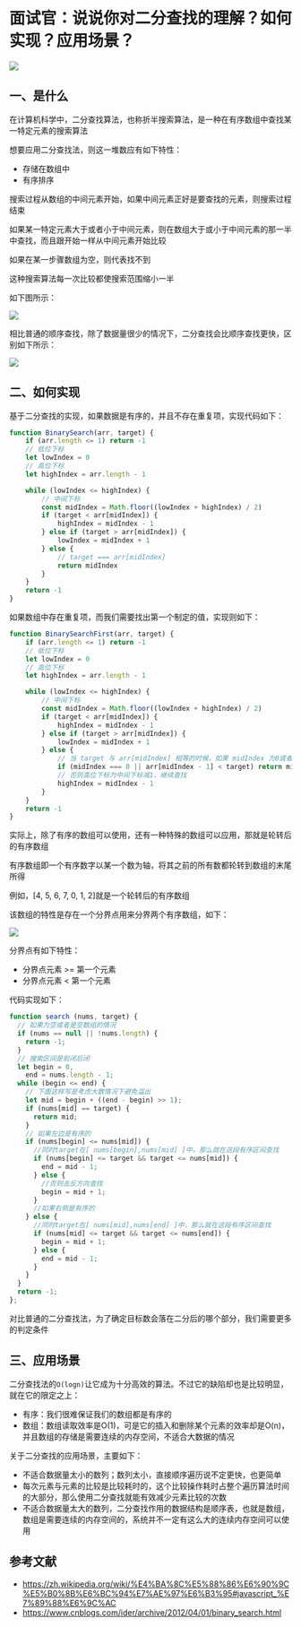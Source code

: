 # 面试官：说说你对二分查找的理解？如何实现？应用场景？

 ![](https://www.oss.tuwei.site/blogsImgs/fe/d43ca230-2987-11ec-8e64-91fdec0f05a1.png)


## 一、是什么

在计算机科学中，二分查找算法，也称折半搜索算法，是一种在有序数组中查找某一特定元素的搜索算法

想要应用二分查找法，则这一堆数应有如下特性：

- 存储在数组中
- 有序排序

搜索过程从数组的中间元素开始，如果中间元素正好是要查找的元素，则搜索过程结束

如果某一特定元素大于或者小于中间元素，则在数组大于或小于中间元素的那一半中查找，而且跟开始一样从中间元素开始比较

如果在某一步骤数组为空，则代表找不到

这种搜索算法每一次比较都使搜索范围缩小一半

如下图所示：

 ![](https://www.oss.tuwei.site/blogsImgs/fe/e2108520-2987-11ec-a752-75723a64e8f5.png)

相比普通的顺序查找，除了数据量很少的情况下，二分查找会比顺序查找更快，区别如下所示：

![](https://pic2.zhimg.com/v2-43339b963db63b33107b56503ad6b1b5_b.gif)

## 二、如何实现

基于二分查找的实现，如果数据是有序的，并且不存在重复项，实现代码如下：

```js
function BinarySearch(arr, target) {
    if (arr.length <= 1) return -1
    // 低位下标
    let lowIndex = 0
    // 高位下标
    let highIndex = arr.length - 1

    while (lowIndex <= highIndex) {
        // 中间下标
        const midIndex = Math.floor((lowIndex + highIndex) / 2)
        if (target < arr[midIndex]) {
            highIndex = midIndex - 1
        } else if (target > arr[midIndex]) {
            lowIndex = midIndex + 1
        } else {
            // target === arr[midIndex]
            return midIndex
        }
    }
    return -1
}
```

如果数组中存在重复项，而我们需要找出第一个制定的值，实现则如下：

```js
function BinarySearchFirst(arr, target) {
    if (arr.length <= 1) return -1
    // 低位下标
    let lowIndex = 0
    // 高位下标
    let highIndex = arr.length - 1

    while (lowIndex <= highIndex) {
        // 中间下标
        const midIndex = Math.floor((lowIndex + highIndex) / 2)
        if (target < arr[midIndex]) {
            highIndex = midIndex - 1
        } else if (target > arr[midIndex]) {
            lowIndex = midIndex + 1
        } else {
            // 当 target 与 arr[midIndex] 相等的时候，如果 midIndex 为0或者前一个数比 target 小那么就找到了第一个等于给定值的元素，直接返回
            if (midIndex === 0 || arr[midIndex - 1] < target) return midIndex
            // 否则高位下标为中间下标减1，继续查找
            highIndex = midIndex - 1
        }
    }
    return -1
}
```

实际上，除了有序的数组可以使用，还有一种特殊的数组可以应用，那就是轮转后的有序数组

有序数组即一个有序数字以某一个数为轴，将其之前的所有数都轮转到数组的末尾所得

例如，[4, 5, 6, 7, 0, 1, 2]就是一个轮转后的有序数组

该数组的特性是存在一个分界点用来分界两个有序数组，如下：

 ![](https://www.oss.tuwei.site/blogsImgs/fe/eeee2130-2987-11ec-8e64-91fdec0f05a1.png)

分界点有如下特性：

- 分界点元素 >= 第一个元素
- 分界点元素 < 第一个元素

代码实现如下：

```js
function search (nums, target) {
  // 如果为空或者是空数组的情况
  if (nums == null || !nums.length) {
    return -1;
  }
  // 搜索区间是前闭后闭
  let begin = 0,
    end = nums.length - 1;
  while (begin <= end) {
    // 下面这样写是考虑大数情况下避免溢出
    let mid = begin + ((end - begin) >> 1);
    if (nums[mid] == target) {
      return mid;
    }
    // 如果左边是有序的
    if (nums[begin] <= nums[mid]) {
      //同时target在[ nums[begin],nums[mid] ]中，那么就在这段有序区间查找
      if (nums[begin] <= target && target <= nums[mid]) {
        end = mid - 1;
      } else {
        //否则去反方向查找
        begin = mid + 1;
      }
      //如果右侧是有序的
    } else {
      //同时target在[ nums[mid],nums[end] ]中，那么就在这段有序区间查找
      if (nums[mid] <= target && target <= nums[end]) {
        begin = mid + 1;
      } else {
        end = mid - 1;
      }
    }
  }
  return -1;
};
```

对比普通的二分查找法，为了确定目标数会落在二分后的哪个部分，我们需要更多的判定条件





## 三、应用场景

二分查找法的`O(logn)`让它成为十分高效的算法。不过它的缺陷却也是比较明显，就在它的限定之上：

- 有序：我们很难保证我们的数组都是有序的
- 数组：数组读取效率是O(1)，可是它的插入和删除某个元素的效率却是O(n)，并且数组的存储是需要连续的内存空间，不适合大数据的情况

关于二分查找的应用场景，主要如下：

- 不适合数据量太小的数列；数列太小，直接顺序遍历说不定更快，也更简单
- 每次元素与元素的比较是比较耗时的，这个比较操作耗时占整个遍历算法时间的大部分，那么使用二分查找就能有效减少元素比较的次数
- 不适合数据量太大的数列，二分查找作用的数据结构是顺序表，也就是数组，数组是需要连续的内存空间的，系统并不一定有这么大的连续内存空间可以使用



## 参考文献

- https://zh.wikipedia.org/wiki/%E4%BA%8C%E5%88%86%E6%90%9C%E5%B0%8B%E6%BC%94%E7%AE%97%E6%B3%95#javascript_%E7%89%88%E6%9C%AC
- https://www.cnblogs.com/ider/archive/2012/04/01/binary_search.html